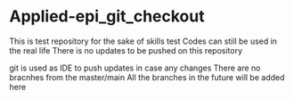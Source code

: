 # Applied-epi_git_checkout 
This is test repository for the sake of skills test 
Codes can still be used in the real life
There is no updates to be pushed on this repository 


git is used as IDE to push updates in case any changes 
There are no bracnhes from the master/main 
All the branches in the future will be added here 
